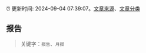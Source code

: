 :alarm_clock: 更新时间: 2024-09-04 07:39:07。[文章来源](/README.md)、[文章分类](/TAGS.md)

## 报告


> 关键字：`报告`、`月报`



